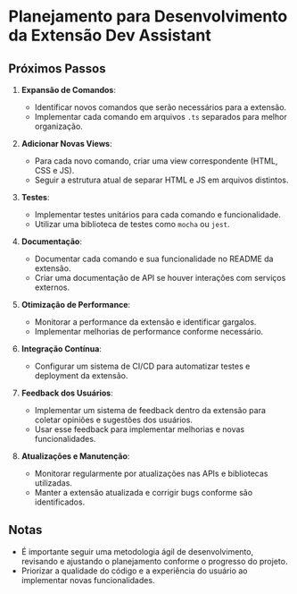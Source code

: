 # Planejamento para Desenvolvimento da Extensão Dev Assistant

## Próximos Passos

1. **Expansão de Comandos**:
   - Identificar novos comandos que serão necessários para a extensão.
   - Implementar cada comando em arquivos `.ts` separados para melhor organização.

2. **Adicionar Novas Views**:
   - Para cada novo comando, criar uma view correspondente (HTML, CSS e JS).
   - Seguir a estrutura atual de separar HTML e JS em arquivos distintos.

3. **Testes**:
   - Implementar testes unitários para cada comando e funcionalidade.
   - Utilizar uma biblioteca de testes como `mocha` ou `jest`.

4. **Documentação**:
   - Documentar cada comando e sua funcionalidade no README da extensão.
   - Criar uma documentação de API se houver interações com serviços externos.

5. **Otimização de Performance**:
   - Monitorar a performance da extensão e identificar gargalos.
   - Implementar melhorias de performance conforme necessário.

6. **Integração Contínua**:
   - Configurar um sistema de CI/CD para automatizar testes e deployment da extensão.

7. **Feedback dos Usuários**:
   - Implementar um sistema de feedback dentro da extensão para coletar opiniões e sugestões dos usuários.
   - Usar esse feedback para implementar melhorias e novas funcionalidades.

8. **Atualizações e Manutenção**:
   - Monitorar regularmente por atualizações nas APIs e bibliotecas utilizadas.
   - Manter a extensão atualizada e corrigir bugs conforme são identificados.

## Notas

- É importante seguir uma metodologia ágil de desenvolvimento, revisando e ajustando o planejamento conforme o progresso do projeto.
- Priorizar a qualidade do código e a experiência do usuário ao implementar novas funcionalidades.